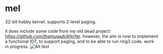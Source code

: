 # mel
32-bit hobby kernel. supports 2-level paging.

it does include some code from my old dead project: https://github.com/thamugadi/Aferfer. however, the aim is now to implement a functional IDT, to support paging, and to be able to run ring3 code. work in progress.
![Alt text](https://i.imgur.com/QYIUZy1.png "current state")
